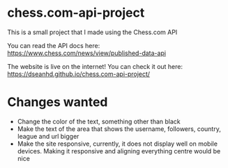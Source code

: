 # chess.com-api-project
This is a small project that I made using the Chess.com API

You can read the API docs here: https://www.chess.com/news/view/published-data-api

The website is live on the internet! You can check it out here: https://dseanhd.github.io/chess.com-api-project/

# Changes wanted
- Change the color of the text, something other than black
- Make the text of the area that shows the username, followers, country, league and url bigger
- Make the site responsive, currently, it does not display well on mobile devices. Making it responsive and aligning everything centre would be nice